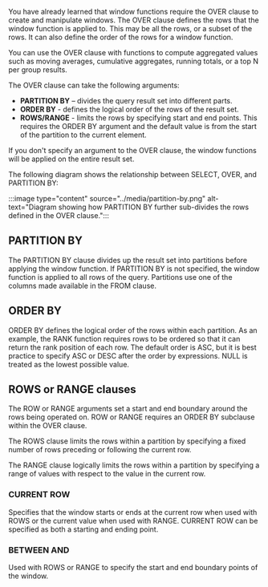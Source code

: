 You have already learned that window functions require the OVER clause to create and manipulate windows. The OVER clause defines the rows that the window function is applied to. This may be all the rows, or a subset of the rows. It can also define the order of the rows for a window function.

You can use the OVER clause with functions to compute aggregated values such as moving averages, cumulative aggregates, running totals, or a top N per group results.

The OVER clause can take the following arguments:

- **PARTITION BY** – divides the query result set into different parts.
- **ORDER BY** - defines the logical order of the rows of the result set.
- **ROWS/RANGE** - limits the rows by specifying start and end points. This requires the ORDER BY argument and the default value is from the start of the partition to the current element.

If you don't specify an argument to the OVER clause, the window functions will be applied on the entire result set.

The following diagram shows the relationship between SELECT, OVER, and PARTITION BY:

:::image type="content" source="../media/partition-by.png" alt-text="Diagram showing how PARTITION BY further sub-divides the rows defined in the OVER clause.":::

## PARTITION BY

The PARTITION BY clause divides up the result set into partitions before applying the window function. If PARTITION BY is not specified, the window function is applied to all rows of the query. Partitions use one of the columns made available in the FROM clause.

## ORDER BY

ORDER BY defines the logical order of the rows within each partition. As an example, the RANK function requires rows to be ordered so that it can return the rank position of each row. The default order is ASC, but it is best practice to specify ASC or DESC after the order by expressions. NULL is treated as the lowest possible value.

## ROWS or RANGE clauses

The ROW or RANGE arguments set a start and end boundary around the rows being operated on. ROW or RANGE requires an ORDER BY subclause within the OVER clause.

The ROWS clause limits the rows within a partition by specifying a fixed number of rows preceding or following the current row.

The RANGE clause logically limits the rows within a partition by specifying a range of values with respect to the value in the current row.

### CURRENT ROW

Specifies that the window starts or ends at the current row when used with ROWS or the current value when used with RANGE. CURRENT ROW can be specified as both a starting and ending point.

### BETWEEN AND

Used with ROWS or RANGE to specify the start and end boundary points of the window.
